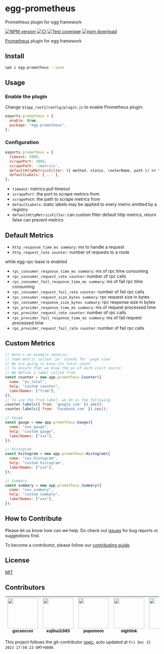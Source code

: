 # egg-prometheus

Prometheus plugin for egg framework

[![NPM version][npm-image]][npm-url]
[![CI](https://github.com/eggjs/egg-prometheus/actions/workflows/nodejs.yml/badge.svg)](https://github.com/eggjs/egg-prometheus/actions/workflows/nodejs.yml)
[![Test coverage][codecov-image]][codecov-url]
[![npm download][download-image]][download-url]

[npm-image]: https://img.shields.io/npm/v/egg-prometheus.svg?style=flat-square
[npm-url]: https://npmjs.org/package/egg-prometheus
[codecov-image]: https://codecov.io/gh/eggjs/egg-prometheus/branch/master/graph/badge.svg
[codecov-url]: https://codecov.io/gh/eggjs/egg-prometheus
[download-image]: https://img.shields.io/npm/dm/egg-prometheus.svg?style=flat-square
[download-url]: https://npmjs.org/package/egg-prometheus

[Prometheus](https://prometheus.io) plugin for egg framework

## Install

```bash
npm i egg-prometheus --save
```

## Usage

### Enable the plugin

Change `${app_root}/config/plugin.js` to enable Prometheus plugin:

```js
exports.prometheus = {
  enable: true,
  package: "egg-prometheus",
};
```

### Configuration

```js
exports.prometheus = {
  timeout: 5000,
  scrapePort: 3000,
  scrapePath: '/metrics',
  defaultHttpMetricsFilter: ({ method, status, routerName, path }) => true,
  defaultLabels: { ... },
};
```

- `timeout`: metrics pull timeout
- `scrapePort`: the port to scrape metrics from
- `scrapePath`: the path to scrape metrics from
- `defaultLabels`: static labels may be applied to every metric emitted by a registry
- `defaultHttpMetricsFilter`: can custom filter default http metrics, return false can prevent metrics

## Default Metrics

- `http_response_time_ms summary`: ms to handle a request
- `http_request_rate counter`: number of requests to a route

while egg-rpc-base is enabled

- `rpc_consumer_response_time_ms summary`: ms of rpc time consuming
- `rpc_consumer_request_rate counter`: number of rpc calls
- `rpc_consumer_fail_response_time_ms summary`: ms of fail rpc time consuming
- `rpc_consumer_request_fail_rate counter`: number of fail rpc calls
- `rpc_consumer_request_size_bytes summary`: rpc request size in bytes
- `rpc_consumer_response_size_bytes summary`: rpc response size in bytes
- `rpc_provider_response_time_ms summary`: ms of request processed time
- `rpc_provider_request_rate counter`: number of rpc calls
- `rpc_provider_fail_response_time_ms summary`: ms of fail request processed time
- `rpc_provider_request_fail_rate counter`: number of fail rpc calls

## Custom Metrics

```js
// Here's an example senario:
// Some metric called 'pv' stands for 'page view'
// We are going to know its total count.
// To ensure that we know the pv of each visit source
// We define a label called from.
const counter = new app.prometheus.Counter({
  name: "pv_total",
  help: "custom counter",
  labelNames: ["from"],
});
// To use the from label, we do as the following.
counter.labels({ from: 'google_com' }).inc();
counter.labels({ from: 'facebook_com' }).inc();

// Gauge
const gauge = new app.prometheus.Gauge({
  name: "xxx_gauge",
  help: "custom gauge",
  labelNames: ["xxx"],
});

// Histogram
const histogram = new app.prometheus.Histogram({
  name: "xxx_histogram",
  help: "custom histogram",
  labelNames: ["xxx"],
});

// Summary
const summary = new app.prometheus.Summary({
  name: "xxx_summary",
  help: "custom summary",
  labelNames: ["xxx"],
});
```

## How to Contribute

Please let us know how can we help. Do check out [issues](https://github.com/eggjs/egg/issues) for bug reports or suggestions first.

To become a contributor, please follow our [contributing guide](https://github.com/eggjs/egg/blob/master/CONTRIBUTING.md).

## License

[MIT](LICENSE)

<!-- GITCONTRIBUTOR_START -->

## Contributors

|[<img src="https://avatars.githubusercontent.com/u/1207064?v=4" width="100px;"/><br/><sub><b>gxcsoccer</b></sub>](https://github.com/gxcsoccer)<br/>|[<img src="https://avatars.githubusercontent.com/u/1619030?v=4" width="100px;"/><br/><sub><b>xujihui1985</b></sub>](https://github.com/xujihui1985)<br/>|[<img src="https://avatars.githubusercontent.com/u/360661?v=4" width="100px;"/><br/><sub><b>popomore</b></sub>](https://github.com/popomore)<br/>|[<img src="https://avatars.githubusercontent.com/u/2972143?v=4" width="100px;"/><br/><sub><b>nightink</b></sub>](https://github.com/nightink)<br/>|[<img src="https://avatars.githubusercontent.com/u/7581901?v=4" width="100px;"/><br/><sub><b>sjfkai</b></sub>](https://github.com/sjfkai)<br/>|[<img src="https://avatars.githubusercontent.com/u/26036163?v=4" width="100px;"/><br/><sub><b>jgchenu</b></sub>](https://github.com/jgchenu)<br/>|
| :---: | :---: | :---: | :---: | :---: | :---: |


This project follows the git-contributor [spec](https://github.com/xudafeng/git-contributor), auto updated at `Fri Dec 15 2023 17:58:23 GMT+0800`.

<!-- GITCONTRIBUTOR_END -->
